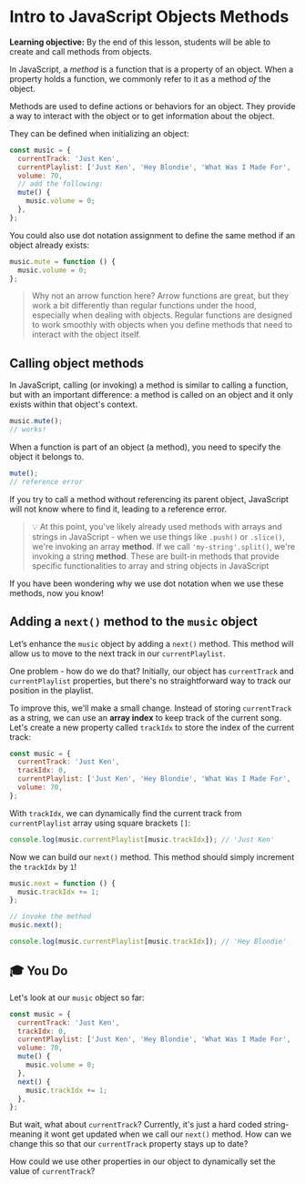 <h1>
  <span class="headline">Intro to JavaScript Objects</span>
  <span class="subhead">Methods</span>
</h1>

**Learning objective:** By the end of this lesson, students will be able to create and call methods from objects.

In JavaScript, a _method_ is a function that is a property of an object. When a property holds a function, we commonly refer to it as a method _of_ the object.

Methods are used to define actions or behaviors for an object. They provide a way to interact with the object or to get information about the object.

They can be defined when initializing an object:

```javascript
const music = {
  currentTrack: 'Just Ken',
  currentPlaylist: ['Just Ken', 'Hey Blondie', 'What Was I Made For', 'Dance The Night'],
  volume: 70,
  // add the following:
  mute() {
    music.volume = 0;
  },
};
```

You could also use dot notation assignment to define the same method if an object already exists:

```javascript
music.mute = function () {
  music.volume = 0;
};
```

> Why not an arrow function here? Arrow functions are great, but they work a bit differently than regular functions under the hood, especially when dealing with objects. Regular functions are designed to work smoothly with objects when you define methods that need to interact with the object itself.

## Calling object methods

In JavaScript, calling (or invoking) a method is similar to calling a function, but with an important difference: a method is called on an object and it only exists within that object's context.

```javascript
music.mute();
// works!
```

When a function is part of an object (a method), you need to specify the object it belongs to.

```javascript
mute();
// reference error
```

If you try to call a method without referencing its parent object, JavaScript will not know where to find it, leading to a reference error.

> 💡 At this point, you've likely already used methods with arrays and strings in JavaScript - when we use things like `.push()` or `.slice()`, we're invoking an array **method**. If we call `'my-string'.split()`, we're invoking a string **method**. These are built-in methods that provide specific functionalities to array and string objects in JavaScript

If you have been wondering why we use dot notation when we use these methods, now you know!

## Adding a `next()` method to the `music` object

Let’s enhance the `music` object by adding a `next()` method. This method will allow us to move to the next track in our `currentPlaylist`.

One problem - how do we do that? Initially, our object has `currentTrack` and `currentPlaylist` properties, but there's no straightforward way to track our position in the playlist.

To improve this, we'll make a small change. Instead of storing `currentTrack` as a string, we can use an **array index** to keep track of the current song. Let's create a new property called `trackIdx` to store the index of the current track:

```javascript
const music = {
  currentTrack: 'Just Ken',
  trackIdx: 0,
  currentPlaylist: ['Just Ken', 'Hey Blondie', 'What Was I Made For', 'Dance The Night'],
  volume: 70,
};
```

With `trackIdx`, we can dynamically find the current track from `currentPlaylist` array using square brackets `[]`:

```javascript
console.log(music.currentPlaylist[music.trackIdx]); // 'Just Ken'
```

Now we can build our `next()` method. This method should simply increment the `trackIdx` by `1`!

```javascript
music.next = function () {
  music.trackIdx += 1;
};
```

```javascript
// invoke the method
music.next();

console.log(music.currentPlaylist[music.trackIdx]); // 'Hey Blondie'
```

## 🎓 You Do

Let's look at our `music` object so far:

```javascript
const music = {
  currentTrack: 'Just Ken',
  trackIdx: 0,
  currentPlaylist: ['Just Ken', 'Hey Blondie', 'What Was I Made For', 'Dance The Night'],
  volume: 70,
  mute() {
    music.volume = 0;
  },
  next() {
    music.trackIdx += 1;
  },
};
```

But wait, what about `currentTrack`? Currently, it's just a hard coded string- meaning it wont get updated when we call our `next()` method. How can we change this so that our `currentTrack` property stays up to date?

How could we use other properties in our object to dynamically set the value of `currentTrack`?

